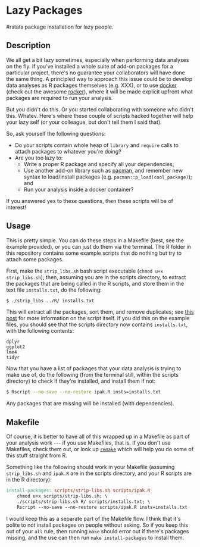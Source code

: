 # Lazy Packages

#rstats package installation for lazy people.

## Description

We all get a bit lazy sometimes, especially when performing data analyses on the fly. If you've installed a whole suite of add-on packages for a particular project, there's no guarantee your collaborators will have done the same thing. A principled way to approach this issue could be to develop data analyses as R packages themselves (e.g. XXX), or to use [docker](https://www.docker.com/) (check out the awesome [rocker](https://github.com/rocker-org/rocker)), where it will be made explicit upfront what packages are required to run your analysis.

But you didn't do this. Or you started collaborating with someone who didn't this. Whatev. Here's where these couple of scripts hacked together will help your lazy self (or your colleague, but don't tell them I said that).

So, ask yourself the following questions:

- Do your scripts contain whole heap of `library` and `require` calls to attach packages to whatever you're doing?
- Are you too lazy to:
    - Write a proper R package and specify all your dependencies;
    - Use another add-on library such as [pacman](https://github.com/trinker/pacman), and remember new syntax to load/install packages (e.g. `pacman::p_load(cool_package)`); and
    - Run your analysis inside a docker container?
	
If you answered yes to these questions, then these scripts will be of interest!

## Usage

This is pretty simple. You can do these steps in a Makefile (best, see the example provided), or you can just do them via the terminal. The R folder in this repository contains some example scripts that do nothing but try to attach some packages.

First, make the `strip_libs.sh` bash script executable (`chmod u+x strip_libs.sh`); then, assuming you are in the scripts directory, to extract the packages that are being called in the R scripts, and store them in the text file `installs.txt`, do the following:

```bash
$ ./strip_libs ../R/ installs.txt
```

This will extract all the packages, sort them, and remove duplicates; see [this post](http://stevelane.github.io/blog/2017/05/17/awk-packages) for more information on the script itself. If you did this on the example files, you should see that the scripts directory now contains `installs.txt`, with the following contents:

```
dplyr
ggplot2
lme4
tidyr
```

Now that you have a list of packages that your data analysis is trying to make use of, do the following (from the terminal still, within the scripts directory) to check if they're installed, and install them if not:

```bash
$ Rscript --no-save --no-restore ipak.R insts=installs.txt
```

Any packages that are missing will be installed (with dependencies).

## Makefile

Of course, it is better to have all of this wrapped up in a Makefile as part of your analysis work --- if you use Makefiles, that is. If you don't use Makefiles, check them out, or look up [`remake`](https://github.com/richfitz/remake) which will help you do some of this stuff straight from R.

Something like the following should work in your Makefile (assuming `strip_libs.sh` and `ipak.R` are in the scripts directory, and your R scripts are in the R directory):

```Makefile
install-packages: scripts/strip-libs.sh scripts/ipak.R
	chmod u+x scripts/strip-libs.sh; \
	./scripts/strip-libs.sh R/ scripts/installs.txt; \
	Rscript --no-save --no-restore scripts/ipak.R insts=installs.txt
```

I would keep this as a separate part of the Makefile flow. I think that it's polite to not install packages on people without asking. So if you keep this out of your `all` rule, then running `make` should error out if there's packages missing, and the use can then run `make install-packages` to install them.
